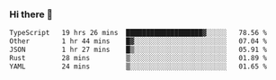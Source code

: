 ### Hi there 👋

<!--
**WShiBin/WShiBin** is a ✨ _special_ ✨ repository because its `README.md` (this file) appears on your GitHub profile.

Here are some ideas to get you started:

- 🔭 I’m currently working on ...
- 🌱 I’m currently learning ...
- 👯 I’m looking to collaborate on ...
- 🤔 I’m looking for help with ...
- 💬 Ask me about ...
- 📫 How to reach me: ...
- 😄 Pronouns: ...
- ⚡ Fun fact: ...
-->

<!--START_SECTION:waka-->

```txt
TypeScript   19 hrs 26 mins  ███████████████████▓░░░░░   78.56 %
Other        1 hr 44 mins    █▓░░░░░░░░░░░░░░░░░░░░░░░   07.04 %
JSON         1 hr 27 mins    █▒░░░░░░░░░░░░░░░░░░░░░░░   05.91 %
Rust         28 mins         ▒░░░░░░░░░░░░░░░░░░░░░░░░   01.89 %
YAML         24 mins         ▒░░░░░░░░░░░░░░░░░░░░░░░░   01.65 %
```

<!--END_SECTION:waka-->
